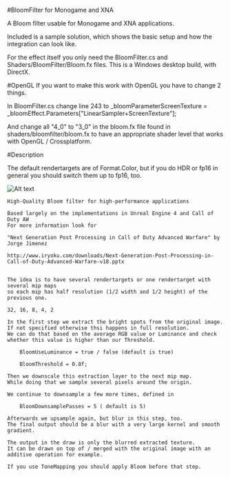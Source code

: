 #BloomFilter for Monogame and XNA

A Bloom filter usable for Monogame and XNA applications. 

Included is a sample solution, which shows the basic setup and how the integration can look like.

For the effect itself you only need the BloomFilter.cs and Shaders/BloomFilter/Bloom.fx files. 
This is a Windows desktop build, with DirectX. 

#OpenGL
If you want to make this work with OpenGL you have to change 2 things.

In BloomFilter.cs change line 243 to
_bloomParameterScreenTexture = _bloomEffect.Parameters["LinearSampler+ScreenTexture"];

And change all
"4_0" to "3_0" in the bloom.fx file found in shaders/bloomfilter/bloom.fx to have an appropriate shader level that works with OpenGL / Crossplatform.

#Description

The default rendertargets are of Format.Color, but if you do HDR or fp16 in general you should switch them up to fp16, too.

![Alt text](http://i.imgur.com/jV6DWB5.png "Sample Application")
 
    High-Quality Bloom filter for high-performance applications

    Based largely on the implementations in Unreal Engine 4 and Call of Duty AW
    For more information look for

    "Next Generation Post Processing in Call of Duty Advanced Warfare" by Jorge Jimenez

    http://www.iryoku.com/downloads/Next-Generation-Post-Processing-in-Call-of-Duty-Advanced-Warfare-v18.pptx

    
    The idea is to have several rendertargets or one rendertarget with several mip maps
    so each mip has half resolution (1/2 width and 1/2 height) of the previous one.

    32, 16, 8, 4, 2

    In the first step we extract the bright spots from the original image. If not specified otherwise thsi happens in full resolution.
    We can do that based on the average RGB value or Luminance and check whether this value is higher than our Threshold.

        BloomUseLuminance = true / false (default is true)

        BloomThreshold = 0.8f;

    Then we downscale this extraction layer to the next mip map.
    While doing that we sample several pixels around the origin.

    We continue to downsample a few more times, defined in

        BloomDownsamplePasses = 5 ( default is 5)

    Afterwards we upsample again, but blur in this step, too.
    The final output should be a blur with a very large kernel and smooth gradient.

    The output in the draw is only the blurred extracted texture. 
    It can be drawn on top of / merged with the original image with an additive operation for example.

    If you use ToneMapping you should apply Bloom before that step.


